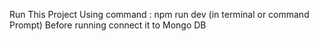 Run This Project Using command : npm run dev (in terminal or command Prompt)
Before running connect it to Mongo DB 
